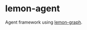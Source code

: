 # lemon-agent

Agent framework using [lemon-graph](https://github.com/unavi-xyz/lemon/tree/main/crates/lemon-graph).
